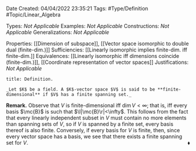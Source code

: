 <div class="topSpace"></div>

Date Created: 04/04/2022 23:35:21
Tags: #Type/Definition #Topic/Linear_Algebra

Types: _Not Applicable_
Examples: _Not Applicable_
Constructions: _Not Applicable_
Generalizations: _Not Applicable_

Properties: [[Dimension of subspace]], [[Vector space isomorphic to double dual (finite-dim.)]]
Sufficiencies: [[Linearly isomorphic implies finite-dim. iff finite-dim.]]
Equivalences: [[Linearly isomorphic iff dimensions coincide (finite-dim.)]], [[Coordinate representation of vector spaces]]
Justifications: _Not Applicable_

``` ad-Definition
title: Definition.

_Let $K$ be a field. A $K$-vector space $V$ is said to be **finite-dimensional** if $V$ has a finite spanning set._

```

**Remark.** Observe that $V$ is finite-dimensional iff $\dim V<\infty$; that is, iff every basis $\mc{B}$ is such that $\l|\mc{B}\r|<\infty$. This follows from the fact that every linearly independent subset in $V$ must contain no more elements than spanning sets of $V$, so if $V$ is spanned by a finite set, every basis thereof is also finite. Conversely, if every basis for $V$ is finite, then, since every vector space has a basis, we see that there exists a finite spanning set for $V$.<span style="float:right;">$\blacklozenge$</span>
